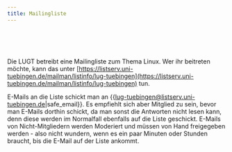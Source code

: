```yaml
---
title: Mailingliste
---
```


 <br><br><br> 
  
  
  
Die LUGT betreibt eine Mailingliste zum Thema Linux. Wer ihr beitreten möchte, kann das unter [https://listserv.uni-tuebingen.de/mailman/listinfo/lug-tuebingen](https://listserv.uni-tuebingen.de/mailman/listinfo/lug-tuebingen) tun.

E-Mails an die Liste schickt man an {{lug-tuebingen@listserv.uni-tuebingen.de|safe_email}}. Es empfiehlt sich aber Mitglied zu sein, bevor man E-Mails dorthin schickt, da man sonst die Antworten nicht lesen kann, denn diese werden im Normalfall ebenfalls auf die Liste geschickt. E-Mails von Nicht-Mitgliedern werden Moderiert und müssen von Hand freigegeben werden - also nicht wundern, wenn es ein paar Minuten oder Stunden braucht, bis die E-Mail auf der Liste ankommt.
